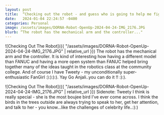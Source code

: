 ```yaml
---
layout: post
title:  “Checking out the robot - and guess who is going to help me figure out this robot”
date:   2024-01-04 22:24:57 -0400
categories: Personal
image: /assets/images/DORNA-Robot-OpenUp-2024-04-24-IMG_2176.JPG
blurb: “The robot has the mechanical arm and the controller..."
---
```

![Checking Out The Robot]({{ "/assets/images/DORNA-Robot-OpenUp-2024-04-24-IMG_2176.JPG" | relative_url }})
The robot has the mechanical arm and the controller. It is kind of interesting how having a different model than FANUC and having a more open system than FANUC helped bring together many of the ideas taught in the robotics class at the community college. And of course I have Tweety - my unconditionally super-enthusiastic FanGirl :):):):).     Yay Go Anjali..you can do it !! :):).  

![Checking Out The Robot]({{ "/assets/images/DORNA-Robot-OpenUp-2024-04-24-IMG_2176.JPG" | relative_url }})
Sidenote: Tweety I think is really special - she is the most boujee bird I’ve ever come across. I think the birds in the trees outside are always trying to speak to her, get her attention, and talk to her - you know…like the challenges of celebrity life..:):)
